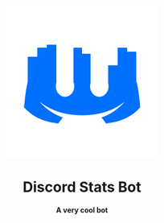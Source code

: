 <p align="center">
    <img src=./img/logo-mini-transparent.png>
</p>

<h1 align="center">Discord Stats Bot</h1>
<h4 align="center">A very cool bot</h4>